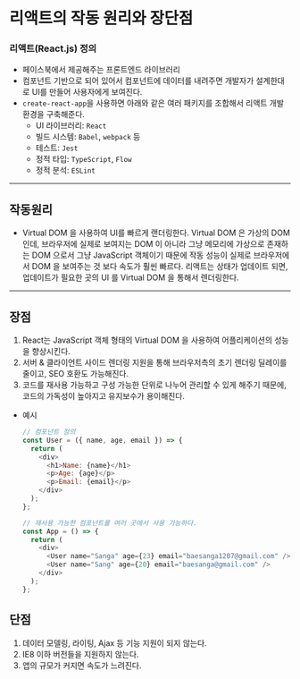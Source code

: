 # 리액트의 작동 원리와 장단점

### 리액트(React.js) 정의

- 페이스북에서 제공해주는 프론트엔드 라이브러리
- 컴포넌트 기반으로 되어 있어서 컴포넌트에 데이터를 내려주면 개발자가 설계한대로 UI를 만들어 사용자에게 보여진다.
- `create-react-app`을 사용하면 아래와 같은 여러 패키지를 조합해서 리액트 개발 환경을 구축해준다.
  - UI 라이브러리: `React`
  - 빌드 시스템: `Babel`, `webpack` 등
  - 테스트: `Jest`
  - 정적 타입: `TypeScript`, `Flow`
  - 정적 분석: `ESLint`

---

## 작동원리

- Virtual DOM 을 사용하여 UI를 빠르게 랜더링한다.
  Virtual DOM 은 가상의 DOM 인데, 브라우저에 실제로 보여지는 DOM 이 아니라 그냥 메모리에 가상으로 존재하는 DOM 으로서 그냥 JavaScript 객체이기 때문에 작동 성능이 실제로 브라우저에서 DOM 을 보여주는 것 보다 속도가 훨씬 빠르다. 리액트는 상태가 업데이트 되면, 업데이트가 필요한 곳의 UI 를 Virtual DOM 을 통해서 렌더링한다.

---

## 장점

1. React는 JavaScript 객체 형태의 Virtual DOM 을 사용하여 어플리케이션의 성능을 향상시킨다.
2. 서버 & 클라이언트 사이드 렌더링 지원을 통해 브라우저측의 초기 렌더링 딜레이를 줄이고, SEO 호환도 가능해진다.
3. 코드를 재사용 가능하고 구성 가능한 단위로 나누어 관리할 수 있게 해주기 때문에, 코드의 가독성이 높아지고 유지보수가 용이해진다.

- 예시

  ```js
  // 컴포넌트 정의
  const User = ({ name, age, email }) => {
    return (
      <div>
        <h1>Name: {name}</h1>
        <p>Age: {age}</p>
        <p>Email: {email}</p>
      </div>
    );
  };

  // 재사용 가능한 컴포넌트를 여러 곳에서 사용 가능하다.
  const App = () => {
    return (
      <div>
        <User name="Sanga" age={23} email="baesanga1207@gmail.com" />
        <User name="Sang" age={20} email="baesanga@gmail.com" />
      </div>
    );
  };
  ```

## 단점

1. 데이터 모델링, 라이팅, Ajax 등 기능 지원이 되지 않는다.
2. IE8 이하 버전들을 지원하지 않는다.
3. 앱의 규모가 커지면 속도가 느려진다.
